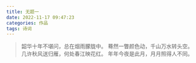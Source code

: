 ```yaml
---
title: 无题一
date: 2022-11-17 09:47:23
categories: 作品
tags: 诗词
---
```


> 韶华十年不堪问，总在烟雨朦胧中。
> 蓦然一瞥颜色动，千山万水转头空。
> 几许秋风送归雁，何处春江映花红。
> 年年今夜是此月，月月照得人不同。